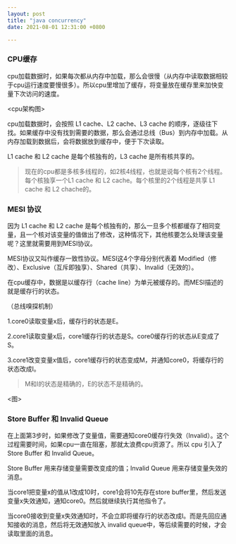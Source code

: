 ```yaml
---
layout: post
title: "java concurrency"
date: 2021-08-01 12:31:00 +0800

---
```




### CPU缓存

cpu加载数据时，如果每次都从内存中加载，那么会很慢（从内存中读取数据相较于cpu运行速度要慢很多）。所以cpu里增加了缓存，将变量放在缓存里来加快变量下次访问的速度。

<cpu架构图>

cpu加载数据时，会按照 L1 cache、L2 cache、L3 cache 的顺序，逐级往下找。如果缓存中没有找到需要的数据，那么会通过总线（Bus）到内存中加载。从内存加载到数据后，会将数据放到缓存中，便于下次读取。

L1 cache 和 L2 cache 是每个核独有的，L3 cache 是所有核共享的。

> 现在的cpu都是多核多线程的，如2核4线程，也就是说每个核有2个线程。每个核独享一个L1 cache 和 L2 cache。每个核里的2个线程是共享 L1 cache 和 L2 chache的。


### MESI 协议

因为 L1 cache 和 L2 cache 是每个核独有的，那么一旦多个核都缓存了相同变量，且一个核对该变量的值做出了修改，这种情况下，其他核要怎么处理该变量呢？这里就需要用到MESI协议。

MESI协议又叫作缓存一致性协议。MESI这4个字母分别代表着 Modified（修改）、Exclusive（互斥即独享）、Shared（共享）、Invalid（无效的）。

在cpu缓存中，数据是以缓存行（cache line）为单元被缓存的。而MESI描述的就是缓存行的状态。

（总线嗅探机制）

1.core0读取变量x后，缓存行的状态是E。

2.core1读取变量x后，core1缓存行的状态是S。core0缓存行的状态从E变成了S。

3.core1改变变量x值后，core1缓存行的状态变成M，并通知core0，将缓存行的状态改成I。

> M和I的状态是精确的，E的状态不是精确的。

<图>


### Store Buffer 和 Invalid Queue

在上面第3步时，如果修改了变量值，需要通知core0缓存行失效（Invalid）。这个过程需要时间，如果cpu一直在阻塞，那就太浪费cpu资源了。所以 cpu 引入了 Store Buffer 和 Invalid Queue。

Store Buffer 用来存储变量需要改变成的值；Invalid Queue 用来存储变量失效的消息。

当core1把变量x的值从1改成10时，core1会将10先存在store buffer里，然后发送变量x失效通知，通知core0。然后就继续执行其他指令了。

当core0接收到变量x失效通知时，不会立即将缓存行的状态改成I。而是先回应通知接收的消息，然后将无效通知放入 invalid queue中，等后续需要的时候，才会读取里面的消息。
